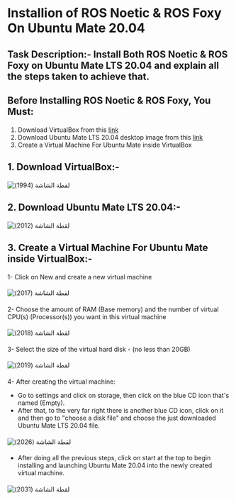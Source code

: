 # Installion of ROS Noetic & ROS Foxy On Ubuntu Mate 20.04
#### 
## Task Description:- Install Both ROS Noetic & ROS Foxy on Ubuntu Mate LTS 20.04 and explain all the steps taken to achieve that.
#### 
## Before Installing ROS Noetic & ROS Foxy, You Must:
#### 
1. Download VirtualBox from this [link](https://www.virtualbox.org/wiki/Downloads)
2. Download Ubuntu Mate LTS 20.04 desktop image from this [link](https://cdimage.ubuntu.com/ubuntu-mate/releases/20.04/release/)
3. Create a Virtual Machine For Ubuntu Mate inside VirtualBox
#### 
## 1. Download VirtualBox:-
#### 
![‏‏لقطة الشاشة (1994)](https://github.com/user-attachments/assets/d40b250a-5279-4a67-8a58-a1bef304439d)
#### 
## 2. Download Ubuntu Mate LTS 20.04:-
#### 
![‏‏لقطة الشاشة (2012)](https://github.com/user-attachments/assets/cebbed7c-207d-4f3d-bbbd-4688fde56c1f)
#### 
## 3. Create a Virtual Machine For Ubuntu Mate inside VirtualBox:-
#### 
1- Click on New and create a new virtual machine
#### 
![‏‏لقطة الشاشة (2017)](https://github.com/user-attachments/assets/7ceb123d-46d2-4524-bfac-c4edaf738253)
#### 
2- Choose the amount of RAM (Base memory) and the number of virtual CPU(s) (Processor(s)) you want in this virtual machine
#### 
![‏‏لقطة الشاشة (2018)](https://github.com/user-attachments/assets/178284ea-5b78-4203-8ff5-6fded09e5f3e)
#### 
3- Select the size of the virtual hard disk - (no less than 20GB)
#### 
![‏‏لقطة الشاشة (2019)](https://github.com/user-attachments/assets/fe4cfa99-8d80-4888-babc-71ad6c02552a)
#### 
4- After creating the virtual machine: 
- Go to settings and click on storage, then click on the blue CD icon that's named (Empty).
- After that, to the very far right there is another blue CD icon, click on it and then go to "choose a disk file" and choose the just downloaded Ubuntu Mate LTS 20.04 file.
#### 
![‏‏لقطة الشاشة (2026)](https://github.com/user-attachments/assets/6a580a94-f16e-4d53-a71c-e6a40f990a20)
#### 
- After doing all the previous steps, click on start at the top to begin installing and launching Ubuntu Mate 20.04 into the newly created virtual machine.
#### 
![‏‏لقطة الشاشة (2031)](https://github.com/user-attachments/assets/672d4687-169b-4806-931d-ab8c0a91956d)
#### 

